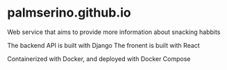 # palmserino.github.io

Web service that aims to provide more information about snacking habbits 

The backend API is built with Django
The fronent is built with React

Containerized with Docker, and deployed with Docker Compose 
